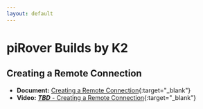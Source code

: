 ```yaml
---
layout: default
---
```


# piRover Builds by K2

## Creating a Remote Connection

- **Document:** [Creating a Remote Connection](CreatingARemoteConnection.pdf){:target="_blank"}
- **Video:** [***TBD*** - Creating a Remote Connection](){:target="_blank"}


